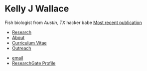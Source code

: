 <body>
		
<div class="container">
<div class="blurb">
<h1>Kelly J Wallace</h1>
<p>Fish biologist from <em>Austin, TX</em> hacker babe <a href="/about">Most recent publication</a></p>
</div><!-- /.blurb -->
</div><!-- /.container -->
		
<nav>
<ul>
<li><a href="/research.md">Research</a></li>
<li><a href="/about.md">About</a></li>
<li><a href="/cv.md">Curriculum Vitae</a></li>
<li><a href="/Outreach.md">Outreach</a></li>
</ul>
</nav>

<footer>
<ul>
<li><a href="mailto:kwallace@utexas.edu">email</a></li>
<li><a href="https://www.researchgate.net/profile/Kelly_Wallace2">ResearchGate Profile</a></li>
</ul>
</footer>

